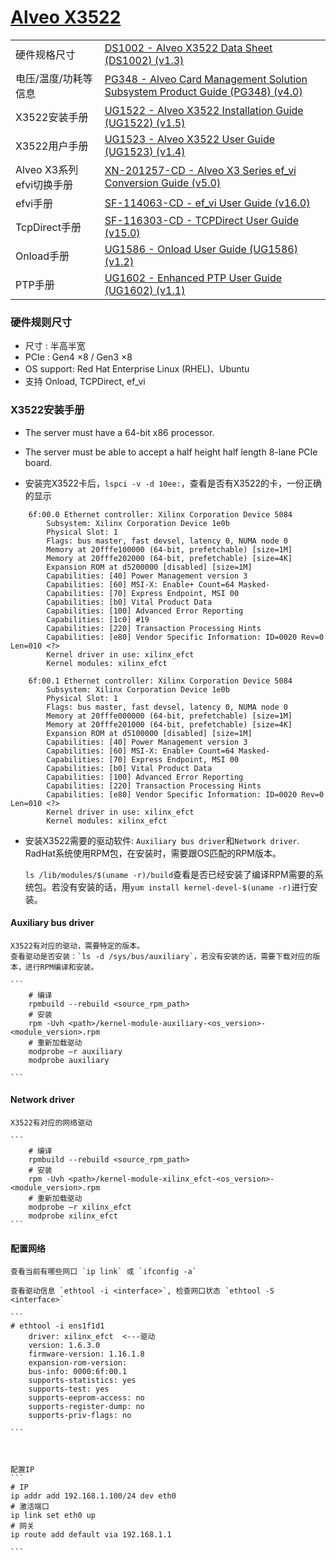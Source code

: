 
[Alveo X3522](https://china.xilinx.com/products/boards-and-kits/alveo/x3.html#overview)
==


|                          |     |
|--------------------------|-----|
|               硬件规格尺寸 | [DS1002 - Alveo X3522 Data Sheet (DS1002) (v1.3)](https://docs.amd.com/r/en-US/ds1002-x3522/Summary)                               |
|        电压/温度/功耗等信息 | [PG348 - Alveo Card Management Solution Subsystem Product Guide (PG348) (v4.0)](https://docs.amd.com/r/en-US/pg348-cms-subsystem)  |
|             X3522安装手册 | [UG1522 - Alveo X3522 Installation Guide (UG1522) (v1.5)](https://docs.amd.com/r/en-US/ug1522-x3522-installation)                  |
|             X3522用户手册 | [UG1523 - Alveo X3522 User Guide (UG1523) (v1.4)](https://docs.amd.com/r/en-US/ug1523-x3522-user)                                  |
| Alveo X3系列efvi切换手册  | [XN-201257-CD - Alveo X3 Series ef_vi Conversion Guide (v5.0)](https://docs.amd.com/v/u/en-US/XN-201257-CD-X3-ef_vi-conversion)    |
|                 efvi手册 | [SF-114063-CD - ef_vi User Guide (v16.0)](https://docs.amd.com/v/u/en-US/SF-114063-CD-ef_vi_User_Guide)                             |
|            TcpDirect手册 | [SF-116303-CD - TCPDirect User Guide (v15.0)](https://docs.amd.com/v/u/en-US/SF-116303-CD-TCPDirect_User_Guide)                     |
|               Onload手册 | [UG1586 - Onload User Guide (UG1586) (v1.2)](https://docs.amd.com/r/en-US/ug1586-onload-user)                                       |
|                  PTP手册 | [UG1602 - Enhanced PTP User Guide (UG1602) (v1.1)](https://docs.amd.com/r/en-US/ug1602-ptp-user)                                    |


### 硬件规则尺寸

- 尺寸 : 半高半宽
- PCIe : Gen4 ×8 / Gen3 ×8
- OS support: Red Hat Enterprise Linux (RHEL)、Ubuntu
- 支持 Onload, TCPDirect, ef_vi

### X3522安装手册
- The server must have a 64-bit x86 processor.
- The server must be able to accept a half height half length 8-lane PCIe board.

- 安装完X3522卡后，`lspci -v -d 10ee:`，查看是否有X3522的卡，一份正确的显示

```
    6f:00.0 Ethernet controller: Xilinx Corporation Device 5084
	    Subsystem: Xilinx Corporation Device 1e0b
	    Physical Slot: 1
	    Flags: bus master, fast devsel, latency 0, NUMA node 0
	    Memory at 20fffe100000 (64-bit, prefetchable) [size=1M]
	    Memory at 20fffe202000 (64-bit, prefetchable) [size=4K]
	    Expansion ROM at d5200000 [disabled] [size=1M]
	    Capabilities: [40] Power Management version 3
	    Capabilities: [60] MSI-X: Enable+ Count=64 Masked-
	    Capabilities: [70] Express Endpoint, MSI 00
	    Capabilities: [b0] Vital Product Data
	    Capabilities: [100] Advanced Error Reporting
	    Capabilities: [1c0] #19
	    Capabilities: [220] Transaction Processing Hints
	    Capabilities: [e80] Vendor Specific Information: ID=0020 Rev=0 Len=010 <?>
	    Kernel driver in use: xilinx_efct
	    Kernel modules: xilinx_efct

    6f:00.1 Ethernet controller: Xilinx Corporation Device 5084
	    Subsystem: Xilinx Corporation Device 1e0b
	    Physical Slot: 1
	    Flags: bus master, fast devsel, latency 0, NUMA node 0
	    Memory at 20fffe000000 (64-bit, prefetchable) [size=1M]
	    Memory at 20fffe201000 (64-bit, prefetchable) [size=4K]
	    Expansion ROM at d5100000 [disabled] [size=1M]
	    Capabilities: [40] Power Management version 3
	    Capabilities: [60] MSI-X: Enable+ Count=64 Masked-
	    Capabilities: [70] Express Endpoint, MSI 00
	    Capabilities: [b0] Vital Product Data
	    Capabilities: [100] Advanced Error Reporting
	    Capabilities: [220] Transaction Processing Hints
	    Capabilities: [e80] Vendor Specific Information: ID=0020 Rev=0 Len=010 <?>
	    Kernel driver in use: xilinx_efct
	    Kernel modules: xilinx_efct
```

- 安装X3522需要的驱动软件: `Auxiliary bus driver`和`Network driver`.
    RadHat系统使用RPM包，在安装时，需要跟OS匹配的RPM版本。
    
    `ls /lib/modules/$(uname -r)/build`查看是否已经安装了编译RPM需要的系统包。若没有安装的话，用`yum install kernel-devel-$(uname -r)`进行安装。
    
#### Auxiliary bus driver

    X3522有对应的驱动，需要特定的版本。
    查看驱动是否安装：`ls -d /sys/bus/auxiliary`，若没有安装的话，需要下载对应的版本，进行RPM编译和安装。

    ```
        # 编译
        rpmbuild --rebuild <source_rpm_path>
        # 安装
        rpm -Uvh <path>/kernel-module-auxiliary-<os_version>-<module_version>.rpm
        # 重新加载驱动
        modprobe –r auxiliary
        modprobe auxiliary
    
    ```

#### Network driver

    X3522有对应的网络驱动
    
    ```
        # 编译
        rpmbuild --rebuild <source_rpm_path>
        # 安装
        rpm -Uvh <path>/kernel-module-xilinx_efct-<os_version>-<module_version>.rpm
        # 重新加载驱动
        modprobe –r xilinx_efct
        modprobe xilinx_efct
    ```

#### 配置网络

    查看当前有哪些网口 `ip link` 或 `ifconfig -a`
    
    查看驱动信息 `ethtool -i <interface>`, 检查网口状态 `ethtool -S <interface>`
    
    ```
    # ethtool -i ens1f1d1
        driver: xilinx_efct  <---驱动
        version: 1.6.3.0
        firmware-version: 1.16.1.8
        expansion-rom-version: 
        bus-info: 0000:6f:00.1
        supports-statistics: yes
        supports-test: yes
        supports-eeprom-access: no
        supports-register-dump: no
        supports-priv-flags: no

    ```
    
    
    
    配置IP
    ```
    # IP
    ip addr add 192.168.1.100/24 dev eth0
    # 激活端口
    ip link set eth0 up
    # 网关
    ip route add default via 192.168.1.1
    
    ```


